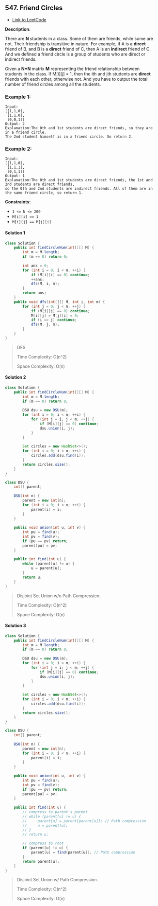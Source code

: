 ## 547. Friend Circles

- [Link to LeetCode](https://leetcode.com/problems/friend-circles/)

**Description:**

There are **N** students in a class. Some of them are friends, while some are not. Their friendship is transitive in nature. For example, if A is a **direct** friend of B, and B is a **direct** friend of C, then A is an **indirect** friend of C. And we defined a friend circle is a group of students who are direct or indirect friends.

Given a **N\*N** matrix **M** representing the friend relationship between students in the class. If M[i][j] = 1, then the ith and jth students are **direct** friends with each other, otherwise not. And you have to output the total number of friend circles among all the students.



<!-- tabs:start -->

### **Example 1:**

```
Input: 
[[1,1,0],
 [1,1,0],
 [0,0,1]]
Output: 2
Explanation:The 0th and 1st students are direct friends, so they are in a friend circle. 
The 2nd student himself is in a friend circle. So return 2.
```



### **Example 2:**

```
Input: 
[[1,1,0],
 [1,1,1],
 [0,1,1]]
Output: 1
Explanation:The 0th and 1st students are direct friends, the 1st and 2nd students are direct friends, 
so the 0th and 2nd students are indirect friends. All of them are in the same friend circle, so return 1.
```



<!-- tabs:end -->

**Constraints:**

- `1 <= N <= 200`
- `M[i][i] == 1`
- `M[i][j] == M[j][i]`



<!-- tabs:start -->

#### **Solution 1**

```java
class Solution {
    public int findCircleNum(int[][] M) {
        int m = M.length;
        if (m == 0) return 0;
        
        int ans = 0;
        for (int i = 0; i < m; ++i) {
            if (M[i][i] == 0) continue;
            ++ans;
            dfs(M, i, m);
        }
        return ans;
    }
    public void dfs(int[][] M, int i, int m) {
        for (int j = 0; j < m; ++j) {
            if (M[i][j] == 0) continue;
            M[i][j] = M[j][i] = 0;
            if (i == j) continue;
            dfs(M, j, m);
        }
    }
}
```



> DFS
>
> Time Complexity: O(n^2)
>
> Space Complexity: O(n)





#### **Solution 2**



```java
class Solution {
    public int findCircleNum(int[][] M) {
        int m = M.length;
        if (m == 0) return 0;
        
        DSU dsu = new DSU(m);
        for (int i = 0; i < m; ++i) {
            for (int j = i; j < m; ++j) {
                if (M[i][j] == 0) continue;
                dsu.union(i, j);
            }
        }
        
        Set circles = new HashSet<>();
        for (int i = 0; i < m; ++i) {
            circles.add(dsu.find(i));
        }
        return circles.size();
    }
}

class DSU {
    int[] parent;
    
    DSU(int n) {
        parent = new int[n];
        for (int i = 0; i < n; ++i) {
            parent[i] = i;
        }
    }
    
    public void union(int u, int v) {
        int pu = find(u);
        int pv = find(v);
        if (pu == pv) return;
        parent[pu] = pv;
    }
    
    public int find(int u) {
        while (parent[u] != u) {
            u = parent[u];
        }
        return u;
    }
}
```



> Disjoint Set Union w/o Path Compression.
>
> Time Complexity: O(n^2)
>
> Space Complexity: O(n)





#### **Solution 3**



```java
class Solution {
    public int findCircleNum(int[][] M) {
        int m = M.length;
        if (m == 0) return 0;
        
        DSU dsu = new DSU(m);
        for (int i = 0; i < m; ++i) {
            for (int j = i; j < m; ++j) {
                if (M[i][j] == 0) continue;
                dsu.union(i, j);
            }
        }
        
        Set circles = new HashSet<>();
        for (int i = 0; i < m; ++i) {
            circles.add(dsu.find(i));
        }
        return circles.size();
    }
}

class DSU {
    int[] parent;
    
    DSU(int n) {
        parent = new int[n];
        for (int i = 0; i < n; ++i) {
            parent[i] = i;
        }
    }
    
    public void union(int u, int v) {
        int pu = find(u);
        int pv = find(v);
        if (pu == pv) return;
        parent[pu] = pv;
    }
    
    public int find(int u) {
        // compress to parent's parent
        // while (parent[u] != u) {
        //     parent[u] = parent[parent[u]]; // Path compression
        //     u = parent[u];
        // }
        // return u;

        // compress to root
        if (parent[u] != u) {
            parent[u] = find(parent[u]); // Path compression
        }
        return parent[u];
    }
}
```



> Disjoint Set Union w/ Path Compression.
>
> Time Complexity: O(n^2)
>
> Space Complexity: O(n)



<!-- tabs:end -->










